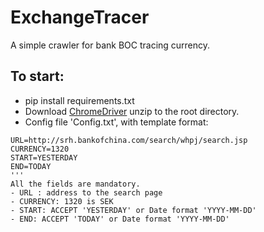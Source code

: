 # ExchangeTracer

A simple crawler for bank BOC tracing currency. 

## To start:
- pip install requirements.txt
- Download [ChromeDriver](https://sites.google.com/a/chromium.org/chromedriver/downloads) unzip to the root directory.
- Config file 'Config.txt', with template format:
```
URL=http://srh.bankofchina.com/search/whpj/search.jsp
CURRENCY=1320
START=YESTERDAY
END=TODAY
'''
All the fields are mandatory.
- URL : address to the search page
- CURRENCY: 1320 is SEK
- START: ACCEPT 'YESTERDAY' or Date format 'YYYY-MM-DD'
- END: ACCEPT 'TODAY' or Date format 'YYYY-MM-DD'